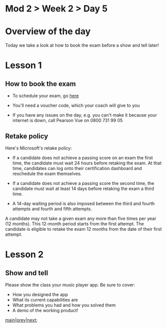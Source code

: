# Mod 2 > Week 2 > Day 5

# Overview of the day

Today we take a look at how to book the exam before a show and tell later!

# Lesson 1

## How to book the exam

- To schedule your exam, go [here](https://examregistration.microsoft.com/?action=1&locale=en-us&examcode=98-382&examname=Introduction%20to%20Programming%20Using%20JavaScript&returnToLearningUrl=https://docs.microsoft.com/learn/certifications/exams/98-382)

- You'll need a voucher code, which your coach will give to you

- If you have any issues on the day, e.g. you can't make it because your internet is down, call Pearson Vue on 0800 731 99 05

## Retake policy

Here's Microsoft's retake policy:

- If a candidate does not achieve a passing score on an exam the first time, the candidate must wait 24 hours before retaking the exam. At that time, candidates can log onto their certification dashboard and reschedule the exam themselves.

- If a candidate does not achieve a passing score the second time, the candidate must wait at least 14 days before retaking the exam a third time.

- A 14-day waiting period is also imposed between the third and fourth attempts and fourth and fifth attempts.

A candidate may not take a given exam any more than five times per year (12 months). This 12-month period starts from the first attempt. The candidate is eligible to retake the exam 12 months from the date of their first attempt.

# Lesson 2

## Show and tell

Please show the class your music player app. Be sure to cover:

- How you designed the app
- What its current capabilities are
- What problems you had and how you solved them
- A demo of the working product!

[main](/swe)|[prev](/swe/mod2/wk2/day4.html)|[next](/swe/mod3/wk1/day1.html);
